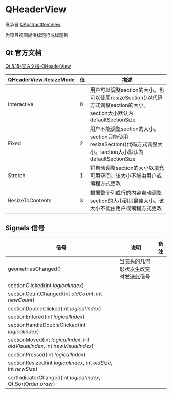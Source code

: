 # QHeaderView

继承自 [QAbstractItemView](../46-QAbstractItemView/00-QAbstractItemView-项目视图的抽象基类.md)

为项目视图提供标题行或标题列

## Qt 官方文档

[Qt 5.15-官方文档-QHeaderView](https://doc.qt.io/qt-5.15/qheaderview.html)



| QHeaderView.ResizeMode | 值   | 描述                                                         |
| ---------------------- | ---- | ------------------------------------------------------------ |
| Interactive            | 0    | 用户可以调整section的大小。也可以使用resizeSection()以代码方式调整section的大小。section大小默认为defaultSectionSize |
| Fixed                  | 2    | 用户不能调整section的大小。section只能使用resizeSection()代码方式调整大小。section大小默认为defaultSectionSize |
| Stretch                | 1    | 将自动调整section的大小以填充可用空间。该大小不能由用户或编程方式更改 |
| ResizeToContents       | 3    | 根据整个列或行的内容自动调整section的大小到其最佳大小。该大小不能由用户或编程方式更改 |



## Signals 信号

| 信号                                                         | 说明                                 | 备注 |
| ------------------------------------------------------------ | ------------------------------------ | ---- |
| geometriesChanged()                                          | 当表头的几何形状发生改变时发送此信号 |      |
| sectionClicked(int *logicalIndex*)                           |                                      |      |
| sectionCountChanged(int *oldCount*, int *newCount*)          |                                      |      |
| sectionDoubleClicked(int *logicalIndex*)                     |                                      |      |
| sectionEntered(int *logicalIndex*)                           |                                      |      |
| sectionHandleDoubleClicked(int *logicalIndex*)               |                                      |      |
| sectionMoved(int *logicalIndex*, int *oldVisualIndex*, int *newVisualIndex*) |                                      |      |
| sectionPressed(int *logicalIndex*)                           |                                      |      |
| sectionResized(int *logicalIndex*, int *oldSize*, int *newSize*) |                                      |      |
| sortIndicatorChanged(int *logicalIndex*, Qt.SortOrder *order*) |                                      |      |

